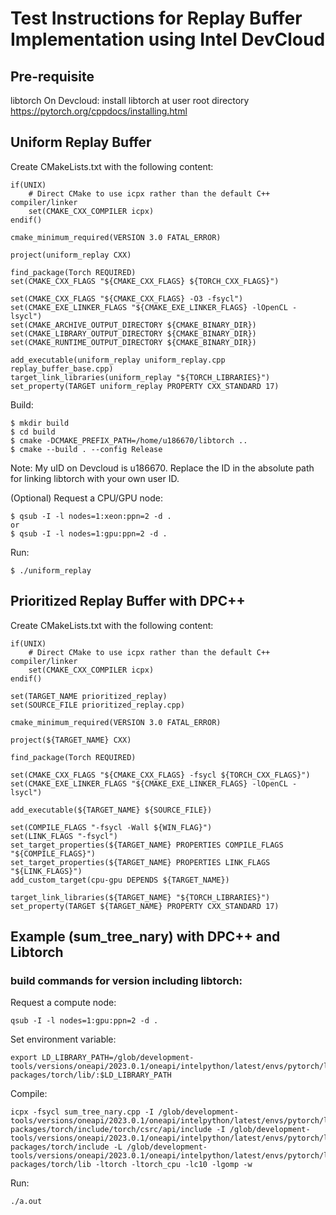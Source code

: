 # Test Instructions for Replay Buffer Implementation using Intel DevCloud

## Pre-requisite
libtorch
On Devcloud: install libtorch at user root directory https://pytorch.org/cppdocs/installing.html

## Uniform Replay Buffer

Create CMakeLists.txt with the following content:

```
if(UNIX)
    # Direct CMake to use icpx rather than the default C++ compiler/linker
    set(CMAKE_CXX_COMPILER icpx)
endif()

cmake_minimum_required(VERSION 3.0 FATAL_ERROR)

project(uniform_replay CXX)

find_package(Torch REQUIRED)
set(CMAKE_CXX_FLAGS "${CMAKE_CXX_FLAGS} ${TORCH_CXX_FLAGS}")

set(CMAKE_CXX_FLAGS "${CMAKE_CXX_FLAGS} -O3 -fsycl")
set(CMAKE_EXE_LINKER_FLAGS "${CMAKE_EXE_LINKER_FLAGS} -lOpenCL -lsycl")
set(CMAKE_ARCHIVE_OUTPUT_DIRECTORY ${CMAKE_BINARY_DIR})
set(CMAKE_LIBRARY_OUTPUT_DIRECTORY ${CMAKE_BINARY_DIR})
set(CMAKE_RUNTIME_OUTPUT_DIRECTORY ${CMAKE_BINARY_DIR})

add_executable(uniform_replay uniform_replay.cpp replay_buffer_base.cpp)
target_link_libraries(uniform_replay "${TORCH_LIBRARIES}")
set_property(TARGET uniform_replay PROPERTY CXX_STANDARD 17)
```

Build:
```
$ mkdir build
$ cd build
$ cmake -DCMAKE_PREFIX_PATH=/home/u186670/libtorch ..
$ cmake --build . --config Release
```
Note: My uID on Devcloud is u186670. Replace the ID in the absolute path for linking libtorch with your own user ID.

(Optional) Request a CPU/GPU node:
```
$ qsub -I -l nodes=1:xeon:ppn=2 -d .
or
$ qsub -I -l nodes=1:gpu:ppn=2 -d .
```

Run:
```
$ ./uniform_replay
```

## Prioritized Replay Buffer with DPC++

Create CMakeLists.txt with the following content:
```
if(UNIX)
    # Direct CMake to use icpx rather than the default C++ compiler/linker
    set(CMAKE_CXX_COMPILER icpx)
endif()

set(TARGET_NAME prioritized_replay)
set(SOURCE_FILE prioritized_replay.cpp)

cmake_minimum_required(VERSION 3.0 FATAL_ERROR)

project(${TARGET_NAME} CXX)

find_package(Torch REQUIRED)

set(CMAKE_CXX_FLAGS "${CMAKE_CXX_FLAGS} -fsycl ${TORCH_CXX_FLAGS}")
set(CMAKE_EXE_LINKER_FLAGS "${CMAKE_EXE_LINKER_FLAGS} -lOpenCL -lsycl")

add_executable(${TARGET_NAME} ${SOURCE_FILE})

set(COMPILE_FLAGS "-fsycl -Wall ${WIN_FLAG}")
set(LINK_FLAGS "-fsycl")
set_target_properties(${TARGET_NAME} PROPERTIES COMPILE_FLAGS "${COMPILE_FLAGS}")
set_target_properties(${TARGET_NAME} PROPERTIES LINK_FLAGS "${LINK_FLAGS}")
add_custom_target(cpu-gpu DEPENDS ${TARGET_NAME})

target_link_libraries(${TARGET_NAME} "${TORCH_LIBRARIES}")
set_property(TARGET ${TARGET_NAME} PROPERTY CXX_STANDARD 17)
```

## Example (sum_tree_nary) with DPC++ and Libtorch 
### build commands for version including libtorch:
Request a compute node:
```
qsub -I -l nodes=1:gpu:ppn=2 -d .
```

Set environment variable:
```
export LD_LIBRARY_PATH=/glob/development-tools/versions/oneapi/2023.0.1/oneapi/intelpython/latest/envs/pytorch/lib/python3.9/site-packages/torch/lib/:$LD_LIBRARY_PATH
```

Compile:

```
icpx -fsycl sum_tree_nary.cpp -I /glob/development-tools/versions/oneapi/2023.0.1/oneapi/intelpython/latest/envs/pytorch/lib/python3.9/site-packages/torch/include/torch/csrc/api/include -I /glob/development-tools/versions/oneapi/2023.0.1/oneapi/intelpython/latest/envs/pytorch/lib/python3.9/site-packages/torch/include -L /glob/development-tools/versions/oneapi/2023.0.1/oneapi/intelpython/latest/envs/pytorch/lib/python3.9/site-packages/torch/lib -ltorch -ltorch_cpu -lc10 -lgomp -w
```

Run:
```
./a.out
```